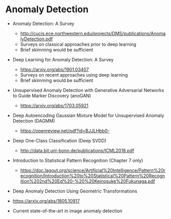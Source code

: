 # Anomaly Detection

* Anomaly Detection: A Survey
  * http://cucis.ece.northwestern.edu/projects/DMS/publications/AnomalyDetection.pdf
  * Surveys on classical approaches prior to deep learning
  * Brief skimming would be sufficient

* Deep Learning for Anomaly Detection: A Survey
  * https://arxiv.org/abs/1901.03407
  * Surveys on recent approaches using deep learning
  * Brief skimming would be sufficient
  
* Unsupervised Anomaly Detection with Generative Adversarial Networks to Guide Marker Discovery (anoGAN)
  * https://arxiv.org/abs/1703.05921
  
* Deep Autoencoding Gaussian Mixture Model for Unsupervised Anomaly Detection (DAGMM)
  * https://openreview.net/pdf?id=BJJLHbb0-

* Deep One-Class Classification (Deep SVDD)
  * http://data.bit.uni-bonn.de/publications/ICML2018.pdf

* Introduction to Statistical Pattern Recognition (Chapter 7 only) 
  * https://doc.lagout.org/science/Artificial%20Intelligence/Pattern%20recognition/Introduction%20to%20Statistical%20Pattern%20Recognition%202nd%20Ed%20-%20%20Keinosuke%20Fukunaga.pdf

* Deep Anomaly Detection Using Geometric Transformations
 * https://arxiv.org/abs/1805.10917
 * Current state-of-the-art in image anomaly detection
